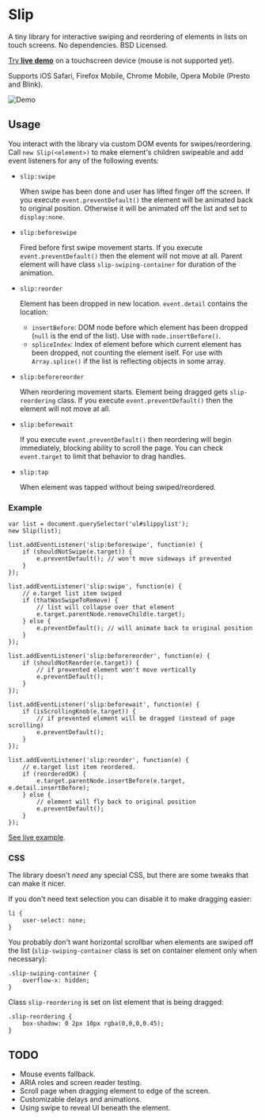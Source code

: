 # Slip
A tiny library for interactive swiping and reordering of elements in lists on touch screens. No dependencies. BSD Licensed.

[Try **live demo**](http://pornel.net/slip/) on a touchscreen device (mouse is not supported yet).

Supports iOS Safari, Firefox Mobile, Chrome Mobile, Opera Mobile (Presto and Blink).

![Demo](http://pornel.net/slip/demo.gif)

## Usage

You interact with the library via custom DOM events for swipes/reordering.  Call `new Slip(<element>)` to make element's children swipeable and add event listeners for any of the following events:

* `slip:swipe`

    When swipe has been done and user has lifted finger off the screen.
    If you execute `event.preventDefault()` the element will be animated back to original position.
    Otherwise it will be animated off the list and set to `display:none`.

* `slip:beforeswipe`

    Fired before first swipe movement starts.
    If you execute `event.preventDefault()` then the element will not move at all.
    Parent element will have class `slip-swiping-container` for duration of the animation.

* `slip:reorder`

    Element has been dropped in new location. `event.detail` contains the location:

    * `insertBefore`: DOM node before which element has been dropped (`null` is the end of the list). Use with `node.insertBefore()`.
    * `spliceIndex`: Index of element before which current element has been dropped, not counting the element iself. For use with `Array.splice()` if the list is reflecting objects in some array.

* `slip:beforereorder`

    When reordering movement starts.
    Element being dragged gets `slip-reordering` class.
    If you execute `event.preventDefault()` then the element will not move at all.

* `slip:beforewait`

    If you execute `event.preventDefault()` then reordering will begin immediately, blocking ability to scroll the page. You can check `event.target` to limit that behavior to drag handles.

* `slip:tap`

    When element was tapped without being swiped/reordered.

### Example

    var list = document.querySelector('ul#slippylist');
    new Slip(list);

    list.addEventListener('slip:beforeswipe', function(e) {
        if (shouldNotSwipe(e.target)) {
            e.preventDefault(); // won't move sideways if prevented
        }
    });

    list.addEventListener('slip:swipe', function(e) {
        // e.target list item swiped
        if (thatWasSwipeToRemove) {
            // list will collapse over that element
            e.target.parentNode.removeChild(e.target);
        } else {
            e.preventDefault(); // will animate back to original position
        }
    });

    list.addEventListener('slip:beforereorder', function(e) {
        if (shouldNotReorder(e.target)) {
            // if prevented element won't move vertically
            e.preventDefault();
        }
    });

    list.addEventListener('slip:beforewait', function(e) {
        if (isScrollingKnob(e.target)) {
            // if prevented element will be dragged (instead of page scrolling)
            e.preventDefault();
        }
    });

    list.addEventListener('slip:reorder', function(e) {
        // e.target list item reordered.
        if (reorderedOK) {
            e.target.parentNode.insertBefore(e.target, e.detail.insertBefore);
        } else {
            // element will fly back to original position
            e.preventDefault();
        }
    });

[See live example](http://pornel.net/slip/).

### CSS

The library doesn't *need* any special CSS, but there are some tweaks that can make it nicer.

If you don't need text selection you can disable it to make dragging easier:

    li {
        user-select: none;
    }

You probably don't want horizontal scrollbar when elements are swiped off the list (`slip-swiping-container` class is set on container element only when necessary):

    .slip-swiping-container {
        overflow-x: hidden;
    }

Class `slip-reordering` is set on list element that is being dragged:

    .slip-reordering {
        box-shadow: 0 2px 10px rgba(0,0,0,0.45);
    }


## TODO

 * Mouse events fallback.
 * ARIA roles and screen reader testing.
 * Scroll page when dragging element to edge of the screen.
 * Customizable delays and animations.
 * Using swipe to reveal UI beneath the element.
